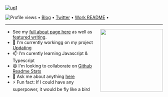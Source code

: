 <!--<h3 align="center">![image](https://user-images.githubusercontent.com/68894302/124265367-c8130d80-db5f-11eb-86d7-5c144c75c96d.jpg)
</h3> -->
[![up1](https://user-images.githubusercontent.com/68894302/124266585-5f2c9500-db61-11eb-93d8-acbd66875248.jpg)](https://github.com/14601?tab=repositories)

<p align="left">
  <img src="https://github.com/14601" alt="Profile views"> •  
  <a href="https://updating.com/">Blog</a> •
  <a href="https://twitter.com/intent/follow?screen_name=h4ktun4&tw_p=followbutton">Twitter</a> •
  <a href="https://github.com/14601/14601#readme">Work README</a> •
</p>

---

<a href="https://myoctocat.dev/@14601/octocat">
  <img align="right" src="https://user-images.githubusercontent.com/68894302/124269073-99e3fc80-db64-11eb-9d24-db8f21f89ac5.png" width=200 />
</a> 



- See my [full about page here](http:update.com) as well as [featured writing](https:updating.com).
- 👯 I'm currently workingg on my project [Updating](updating)
- 📫 I'm curently learning Javascript & Typescript
- 😄 I'm looking to collaborate on [Github Readme Stats]()
- 💬 Ask me about anything [here](https://twitter.com/h4ktun4) 
- ⚡ Fun fact: If I could have any superpower, it would be fly like a bird 





